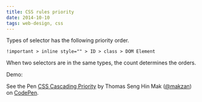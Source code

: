 ```yaml
---
title: CSS rules priority
date: 2014-10-10
tags: web-design, css
---
```


Types of selector has the following priority order.

```
!important > inline style="" > ID > class > DOM Element
```

When two selectors are in the same types, the count determines the orders.

Demo:

<p data-height="195" data-theme-id="8489" data-slug-hash="jhxKI" data-default-tab="result" data-user="makzan" class='codepen'>See the Pen <a href='http://codepen.io/makzan/pen/jhxKI/'>CSS Cascading Priority</a> by Thomas Seng Hin Mak (<a href='http://codepen.io/makzan'>@makzan</a>) on <a href='http://codepen.io'>CodePen</a>.</p>
<script async src="//codepen.io/assets/embed/ei.js"></script>
